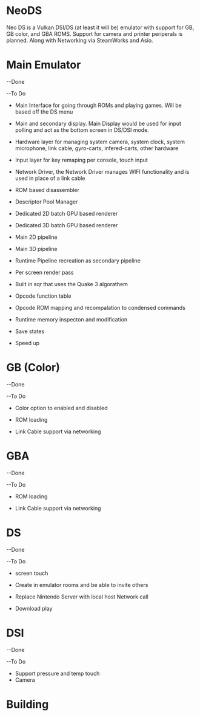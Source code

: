 # NeoDS
Neo DS is a Vulkan DSI/DS (at least it will be) emulator with support for GB, GB color, and GBA ROMS. Support for camera and printer periperals is planned. Along with Networking via SteamWorks and Asio.

# Main Emulator

--Done <br>

--To Do
  - Main Interface for going through ROMs and playing games. Will be based off the DS menu

  - Main and secondary display. Main Display would be used for input polling and act as the bottom screen in DS/DSI mode.
  - Hardware layer for managing system camera, system clock, system microphone, link cable, gyro-carts, infered-carts, other hardware
  - Input layer for key remaping per console, touch input
  - Network Driver, the Network Driver manages WIFI functionality and is used in place of a link cable
  
  - ROM based disassembler
  
  - Descriptor Pool Manager
  - Dedicated 2D batch GPU based renderer
  - Dedicated 3D batch GPU based renderer
  - Main 2D pipeline
  - Main 3D pipeline
  - Runtime Pipeline recreation as secondary pipeline
  - Per screen render pass
  
  - Built in sqr that uses the Quake 3 algorathem
  
  - Opcode function table
  - Opcode ROM mapping and recompalation to condensed commands
  - Runtime memory inspecton and modification

  - Save states
  - Speed up

# GB (Color)

--Done

--To Do
  - Color option to enabled and disabled
  - ROM loading

  - Link Cable support via networking

# GBA

--Done

--To Do
  - ROM loading

  - Link Cable support via networking


# DS

--Done

--To Do

  - screen touch

  - Create in emulator rooms and be able to invite others
  - Replace Nintendo Server with local host Network call
  - Download play

# DSI

--Done

--To Do

- Support pressure and temp touch
- Camera

# Building
